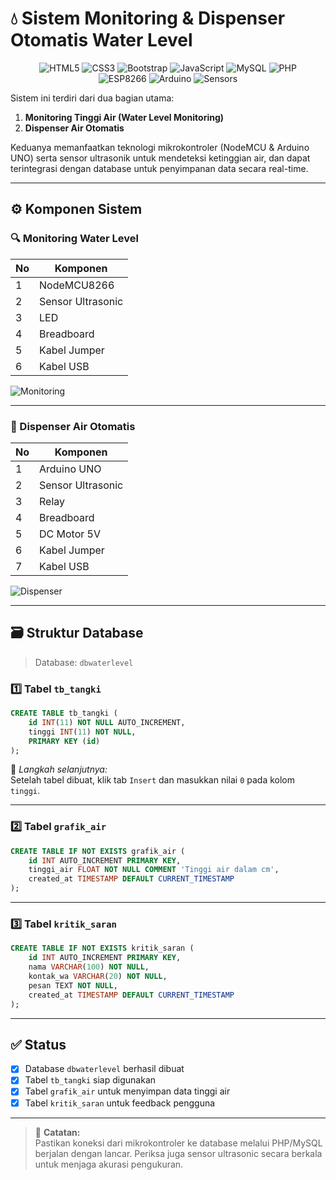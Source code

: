 
# 💧 Sistem Monitoring & Dispenser Otomatis Water Level
<div align="center" >
    
![HTML5](https://img.shields.io/badge/HTML5-E34F26?style=for-the-badge&logo=html5&logoColor=white)
![CSS3](https://img.shields.io/badge/CSS3-1572B6?style=for-the-badge&logo=css3&logoColor=white)
![Bootstrap](https://img.shields.io/badge/Bootstrap-7952B3?style=for-the-badge&logo=bootstrap&logoColor=white)
![JavaScript](https://img.shields.io/badge/JavaScript-F7DF1E?style=for-the-badge&logo=javascript&logoColor=black)
![MySQL](https://img.shields.io/badge/MySQL-4479A1?style=for-the-badge&logo=mysql&logoColor=white)
![PHP](https://img.shields.io/badge/PHP-777BB4?style=for-the-badge&logo=php&logoColor=white)
<br>
![ESP8266](https://img.shields.io/badge/ESP8266-000000?style=for-the-badge&logo=espressif&logoColor=white)
![Arduino](https://img.shields.io/badge/Arduino-00979D?style=for-the-badge&logo=arduino&logoColor=white)
![Sensors](https://img.shields.io/badge/Sensors-007ACC?style=for-the-badge&logo=protonmail&logoColor=white)
</div>

Sistem ini terdiri dari dua bagian utama:
1. **Monitoring Tinggi Air (Water Level Monitoring)**
2. **Dispenser Air Otomatis**

Keduanya memanfaatkan teknologi mikrokontroler (NodeMCU & Arduino UNO) serta sensor ultrasonik untuk mendeteksi ketinggian air, dan dapat terintegrasi dengan database untuk penyimpanan data secara real-time.

---

## ⚙️ Komponen Sistem

### 🔍 Monitoring Water Level

| No | Komponen             |
|----|----------------------|
| 1  | NodeMCU8266          |
| 2  | Sensor Ultrasonic    |
| 3  | LED                  |
| 4  | Breadboard           |
| 5  | Kabel Jumper         |
| 6  | Kabel USB            |

![Monitoring](https://github.com/user-attachments/assets/7e20a835-bc75-4cb1-b48d-4e7e7355d563)

---

### 🚰 Dispenser Air Otomatis

| No | Komponen             |
|----|----------------------|
| 1  | Arduino UNO          |
| 2  | Sensor Ultrasonic    |
| 3  | Relay                |
| 4  | Breadboard           |
| 5  | DC Motor 5V          |
| 6  | Kabel Jumper         |
| 7  | Kabel USB            |

![Dispenser](https://github.com/user-attachments/assets/1652d8bb-6b41-4cda-a935-5cb3840f5719)

---

## 🗃️ Struktur Database

> Database: `dbwaterlevel`

### 1️⃣ Tabel `tb_tangki`

```sql
CREATE TABLE tb_tangki (
    id INT(11) NOT NULL AUTO_INCREMENT,
    tinggi INT(11) NOT NULL,
    PRIMARY KEY (id)
);
```

📌 *Langkah selanjutnya:*  
Setelah tabel dibuat, klik tab `Insert` dan masukkan nilai `0` pada kolom `tinggi`.

---

### 2️⃣ Tabel `grafik_air`

```sql
CREATE TABLE IF NOT EXISTS grafik_air (
    id INT AUTO_INCREMENT PRIMARY KEY,
    tinggi_air FLOAT NOT NULL COMMENT 'Tinggi air dalam cm',
    created_at TIMESTAMP DEFAULT CURRENT_TIMESTAMP
);
```

---

### 3️⃣ Tabel `kritik_saran`

```sql
CREATE TABLE IF NOT EXISTS kritik_saran (
    id INT AUTO_INCREMENT PRIMARY KEY,
    nama VARCHAR(100) NOT NULL,
    kontak_wa VARCHAR(20) NOT NULL,
    pesan TEXT NOT NULL,
    created_at TIMESTAMP DEFAULT CURRENT_TIMESTAMP
);
```

---

## ✅ Status

- [x] Database `dbwaterlevel` berhasil dibuat
- [x] Tabel `tb_tangki` siap digunakan
- [x] Tabel `grafik_air` untuk menyimpan data tinggi air
- [x] Tabel `kritik_saran` untuk feedback pengguna

---

> 📌 **Catatan:**  
Pastikan koneksi dari mikrokontroler ke database melalui PHP/MySQL berjalan dengan lancar. Periksa juga sensor ultrasonic secara berkala untuk menjaga akurasi pengukuran.
